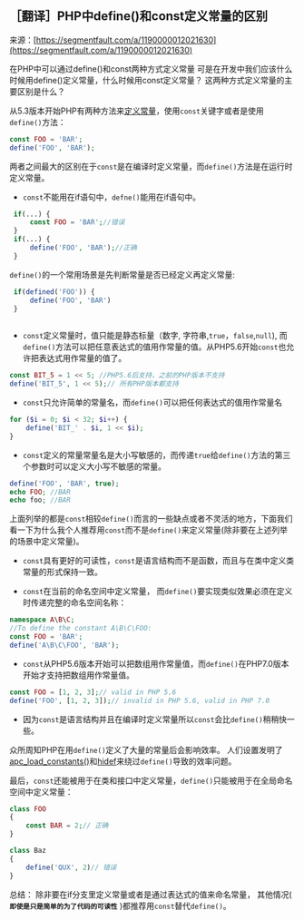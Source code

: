 ## ［翻译］PHP中define()和const定义常量的区别

来源：[https://segmentfault.com/a/1190000012021630](https://segmentfault.com/a/1190000012021630)

在PHP中可以通过define()和const两种方式定义常量
可是在开发中我们应该什么时候用define()定义常量，什么时候用const定义常量？ 这两种方式定义常量的主要区别是什么？

从5.3版本开始PHP有两种方法来[定义常量][0]，使用`const`关键字或者是使用`define()`方法：

```php
const FOO = 'BAR';
define('FOO', 'BAR');

```

两者之间最大的区别在于`const`是在编译时定义常量，而`define()`方法是在运行时定义常量。



* `const`不能用在if语句中，`defne()`能用在if语句中。

```php
 if(...) {
     const FOO = 'BAR';//错误
 }
 if(...) {
     define('FOO', 'BAR');//正确
 }
```
`define()`的一个常用场景是先判断常量是否已经定义再定义常量:

```php
 if(defined('FOO')) {
     define('FOO', 'BAR')
 }
 
```



* `const`定义常量时，值只能是静态标量（数字, 字符串,`true`，`false`,`null`), 而`define()`方法可以把任意表达式的值用作常量的值。从PHP5.6开始`const`也允许把表达式用作常量的值了。

```php
const BIT_5 = 1 << 5; //PHP5.6后支持，之前的PHP版本不支持
define('BIT_5', 1 << 5);// 所有PHP版本都支持

```



* `const`只允许简单的常量名，而`define()`可以把任何表达式的值用作常量名

```php
for ($i = 0; $i < 32; $i++) {
    define('BIT_' . $i, 1 << $i);
}

```



* `const`定义的常量常量名是大小写敏感的，而传递`true`给`define()`方法的第三个参数时可以定义大小写不敏感的常量。

```php
define('FOO', 'BAR', true);
echo FOO; //BAR
echo foo; //BAR

```




上面列举的都是`const`相较`define()`而言的一些缺点或者不灵活的地方，下面我们看一下为什么我个人推荐用`const`而不是`define()`来定义常量(除非要在上述列举的场景中定义常量)。



* `const`具有更好的可读性，`const`是语言结构而不是函数，而且与在类中定义类常量的形式保持一致。


* `const`在当前的命名空间中定义常量， 而`define()`要实现类似效果必须在定义时传递完整的命名空间名称：

```php
namespace A\B\C;
//To define the constant A\B\C\FOO:
const FOO = 'BAR';
define('A\B\C\FOO', 'BAR');

```



* `const`从PHP5.6版本开始可以把数组用作常量值，而`define()`在PHP7.0版本开始才支持把数组用作常量值。

```php
const FOO = [1, 2, 3];// valid in PHP 5.6
define('FOO', [1, 2, 3]);// invalid in PHP 5.6, valid in PHP 7.0

```



* 因为`const`是语言结构并且在编译时定义常量所以`const`会比`define()`稍稍快一些。

众所周知PHP在用`define()`定义了大量的常量后会影响效率。 人们设置发明了[apc_load_constants()][1]和[hidef][2]来绕过`define()`导致的效率问题。




最后，`const`还能被用于在类和接口中定义常量，`define()`只能被用于在全局命名空间中定义常量：

```php
class FOO
{
    const BAR = 2;// 正确
}

class Baz
{
    define('QUX', 2)// 错误
}

```

总结：
  除非要在if分支里定义常量或者是通过表达式的值来命名常量， 其他情况( **`即使是只是简单的为了代码的可读性`** )都推荐用`const`替代`define()`。

[0]: http://php.net/manual/zh/phpuage.constants.syntax.php
[1]: http://php.net/apc_load_constants
[2]: https://pecl.php.net/package/hidef